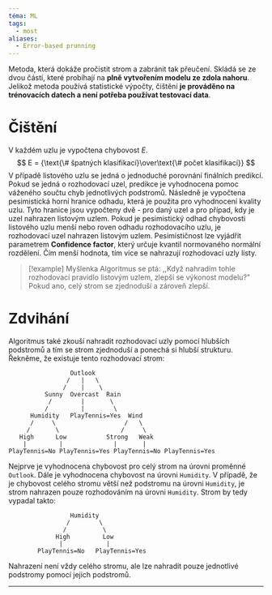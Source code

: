 ```yaml
---
téma: ML
tags:
  - most
aliases:
  - Error-based prunning
---
```

Metoda, která dokáže pročistit strom a zabránit tak přeučení. Skládá se ze dvou částí, které probíhají na **plně vytvořením modelu ze zdola nahoru**. Jelikož metoda používá statistické výpočty, čištění **je prováděno na trénovacích datech a není potřeba používat testovací data**.
# Čištění
V každém uzlu je vypočtena chybovost $E$.
$$
E = {\text{\# špatných klasifikací}\over\text{\# počet klasifikací}}
$$
V případě listového uzlu se jedná o jednoduché porovnání finálních predikcí. Pokud se jedná o rozhodovací uzel, predikce je vyhodnocena pomoc váženého součtu chyb jednotlivých podstromů. Následně je vypočtena pesimistická horní hranice odhadu, která je použita pro vyhodnocení kvality uzlu. Tyto hranice jsou vypočteny dvě - pro daný uzel a pro případ, kdy je uzel nahrazen listovým uzlem. Pokud je pesimistický odhad chybovosti listového uzlu menší nebo roven odhadu rozhodovacího uzlu, je rozhodovací uzel nahrazen listovým uzlem. Pesimističnost lze vyjádřit parametrem **Confidence factor**, který určuje kvantil normovaného normální rozdělení. Čím menší hodnota, tím více se nahrazují rozhodovací uzly listy.

> [!example] Myšlenka
> Algoritmus se ptá: ,,Když nahradím tohle rozhodovací pravidlo listovým uzlem, zlepší se výkonost modelu?" Pokud ano, celý strom se zjednoduší a zároveň zlepší.
# Zdvihání
Algoritmus také zkouší nahradit rozhodovací uzly pomocí hlubších podstromů a tím se strom zjednoduší a ponechá si hlubší strukturu. Řekněme, že existuje tento rozhodovací strom:

```
                 Outlook
                /   |   \
               /    |    \
          Sunny  Overcast  Rain
           /        |       \
          /         |        \
      Humidity   PlayTennis=Yes  Wind
      /     \                   /   \
     /       \                 /     \
   High      Low           Strong   Weak
    |         |              |       |
PlayTennis=No PlayTennis=Yes PlayTennis=No PlayTennis=Yes
```

Nejprve je vyhodnocena chybovost pro celý strom na úrovni proměnné `Outlook`. Dále je vyhodnocena chybovost na úrovni `Humidity`. V případě, že je chybovost celého stromu větší než podstromu na úrovni `Humidity`, je strom nahrazen pouze rozhodováním na úrovni `Humidity`. Strom by tedy vypadal takto:

```
                 Humidity
                /        \
               /          \
             High         Low
              |            |
        PlayTennis=No   PlayTennis=Yes
```

Nahrazení není vždy celého stromu, ale lze nahradit pouze jednotlivé podstromy pomocí jejich podstromů.
- - -
